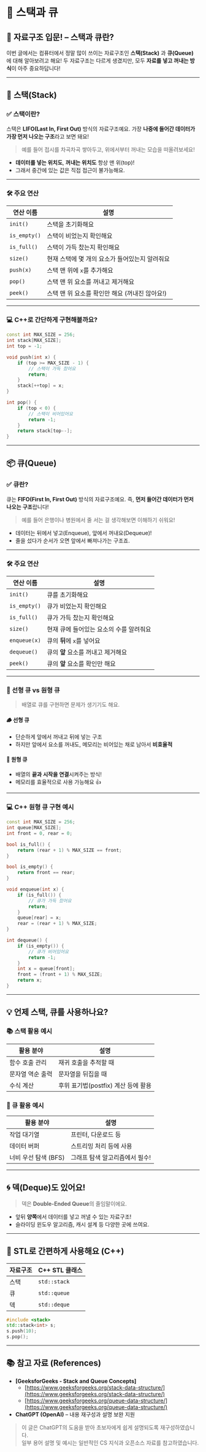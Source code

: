 # 🧱 스택과 큐

## 📌 자료구조 입문! – 스택과 큐란?

이번 글에서는 컴퓨터에서 정말 많이 쓰이는 자료구조인 **스택(Stack)** 과 **큐(Queue)** 에 대해 알아보려고 해요!
두 자료구조는 다르게 생겼지만, 모두 **자료를 넣고 꺼내는 방식**이 아주 중요하답니다!

---

## 🥞 스택(Stack)

### ✅ 스택이란?

스택은 **LIFO(Last In, First Out)** 방식의 자료구조예요.
가장 **나중에 들어간 데이터가 가장 먼저 나오는 구조**라고 보면 돼요!

> 예를 들어 접시를 차곡차곡 쌓아두고, 위에서부터 꺼내는 모습을 떠올려보세요!

* **데이터를 넣는 위치도**, **꺼내는 위치도** 항상 맨 위(top)!
* 그래서 중간에 있는 값은 직접 접근이 불가능해요.

---

### 🛠 주요 연산

| 연산 이름        | 설명                           |
| ------------ | ---------------------------- |
| `init()`     | 스택을 초기화해요                    |
| `is_empty()` | 스택이 비었는지 확인해요                |
| `is_full()`  | 스택이 가득 찼는지 확인해요              |
| `size()`     | 현재 스택에 몇 개의 요소가 들어있는지 알려줘요   |
| `push(x)`    | 스택 맨 위에 `x`를 추가해요            |
| `pop()`      | 스택 맨 위 요소를 꺼내고 제거해요          |
| `peek()`     | 스택 맨 위 요소를 확인만 해요 (꺼내진 않아요!) |

---

### 💻 C++로 간단하게 구현해볼까요?

```cpp
const int MAX_SIZE = 256;
int stack[MAX_SIZE];
int top = -1;

void push(int x) {
    if (top >= MAX_SIZE - 1) {
        // 스택이 가득 찼어요
        return;
    }
    stack[++top] = x;
}

int pop() {
    if (top < 0) {
        // 스택이 비어있어요
        return -1;
    }
    return stack[top--];
}
```

---

## 📦 큐(Queue)

### ✅ 큐란?

큐는 **FIFO(First In, First Out)** 방식의 자료구조예요.
즉, **먼저 들어간 데이터가 먼저 나오는 구조**랍니다!

> 예를 들어 은행이나 병원에서 줄 서는 걸 생각해보면 이해하기 쉬워요!

* 데이터는 뒤에서 넣고(Enqueue), 앞에서 꺼내요(Dequeue)!
* 줄을 섰다가 순서가 오면 앞에서 빠져나가는 구조죠.

---

### 🛠 주요 연산

| 연산 이름        | 설명                     |
| ------------ | ---------------------- |
| `init()`     | 큐를 초기화해요               |
| `is_empty()` | 큐가 비었는지 확인해요           |
| `is_full()`  | 큐가 가득 찼는지 확인해요         |
| `size()`     | 현재 큐에 들어있는 요소의 수를 알려줘요 |
| `enqueue(x)` | 큐의 **뒤**에 `x`를 넣어요     |
| `dequeue()`  | 큐의 **앞** 요소를 꺼내고 제거해요  |
| `peek()`     | 큐의 **앞** 요소를 확인만 해요    |

---

### 🔄 선형 큐 vs 원형 큐

> 배열로 큐를 구현하면 문제가 생기기도 해요.

#### 🪵 선형 큐

* 단순하게 앞에서 꺼내고 뒤에 넣는 구조
* 하지만 앞에서 요소를 꺼내도, 메모리는 비어있는 채로 남아서 **비효율적**

#### 🔄 원형 큐

* 배열의 **끝과 시작을 연결**시켜주는 방식!
* 메모리를 효율적으로 사용 가능해요 👍

---

### 💻 C++ 원형 큐 구현 예시

```cpp
const int MAX_SIZE = 256;
int queue[MAX_SIZE];
int front = 0, rear = 0;

bool is_full() {
    return (rear + 1) % MAX_SIZE == front;
}

bool is_empty() {
    return front == rear;
}

void enqueue(int x) {
    if (is_full()) {
        // 큐가 가득 찼어요
        return;
    }
    queue[rear] = x;
    rear = (rear + 1) % MAX_SIZE;
}

int dequeue() {
    if (is_empty()) {
        // 큐가 비어있어요
        return -1;
    }
    int x = queue[front];
    front = (front + 1) % MAX_SIZE;
    return x;
}
```

---

## 💡 언제 스택, 큐를 사용하나요?

### 📚 스택 활용 예시

| 활용 분야     | 설명                       |
| --------- | ------------------------ |
| 함수 호출 관리  | 재귀 호출을 추적할 때             |
| 문자열 역순 출력 | 문자열을 뒤집을 때               |
| 수식 계산     | 후위 표기법(postfix) 계산 등에 활용 |

### 🛫 큐 활용 예시

| 활용 분야          | 설명                |
| -------------- | ----------------- |
| 작업 대기열         | 프린터, 다운로드 등       |
| 데이터 버퍼         | 스트리밍 처리 등에 사용     |
| 너비 우선 탐색 (BFS) | 그래프 탐색 알고리즘에서 필수! |

---

## 🌀 덱(Deque)도 있어요!

> 덱은 **Double-Ended Queue**의 줄임말이에요.

* 앞뒤 **양쪽**에서 데이터를 넣고 꺼낼 수 있는 자료구조!
* 슬라이딩 윈도우 알고리즘, 캐시 설계 등 다양한 곳에 쓰여요.

---

## 🧰 STL로 간편하게 사용해요 (C++)

| 자료구조 | C++ STL 클래스  |
| ---- | ------------ |
| 스택   | `std::stack` |
| 큐    | `std::queue` |
| 덱    | `std::deque` |

```cpp
#include <stack>
std::stack<int> s;
s.push(10);
s.pop();
```

---

## 📚 참고 자료 (References)

* **[GeeksforGeeks - Stack and Queue Concepts]**
  * [https://www.geeksforgeeks.org/stack-data-structure/](https://www.geeksforgeeks.org/stack-data-structure/)
  * [https://www.geeksforgeeks.org/queue-data-structure/](https://www.geeksforgeeks.org/queue-data-structure/)
* **ChatGPT (OpenAI)** – 내용 재구성과 설명 보완 지원

> 이 글은 ChatGPT의 도움을 받아 초보자에게 쉽게 설명되도록 재구성하였습니다. <br>
> 일부 용어 설명 및 예시는 일반적인 CS 지식과 오픈소스 자료를 참고하였습니다.